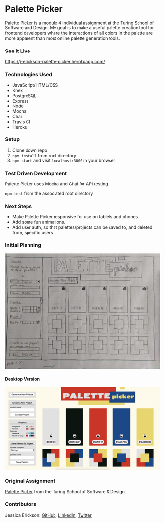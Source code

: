 # Palette Picker

Palette Picker is a module 4 individual assignment at the Turing School of Software and Design. My goal is to make a useful palette creation tool for frontend developers where the interactions of all colors in the palette are more apparent than most online palette generation tools.

### See it Live

https://j-erickson-palette-picker.herokuapp.com/


### Technologies Used

* JavaScript/HTML/CSS
* Knex
* PostgreSQL
* Express
* Node
* Mocha
* Chai
* Travis CI
* Heroku

### Setup

1. Clone down repo
2. `npm install` from root directory
3. `npm start` and visit `localhost:3000` in your browser

### Test Driven Development

Palette Picker uses Mocha and Chai for API testing

`npm test` from the associated root directory

### Next Steps

* Make Palette Picker responsive for use on tablets and phones.
* Add some fun animations.
* Add user auth, so that palettes/projects can be saved to, and deleted from, specific users

### Initial Planning

![Wireframe](./public/assets/wireframes.jpg)

#### Desktop Version

![Desktop Version](./public/assets/desktop.png)

### Original Assignment

[Palette Picker](http://frontend.turing.io/projects/palette-picker.html) from the Turing School of Software & Design

### Contributors

Jessica Erickson: [GitHub](https://github.com/Jessica-Erickson), [LinkedIn](https://www.linkedin.com/in/j-m-erickson/), [Twitter](https://twitter.com/J_M_Erickson)